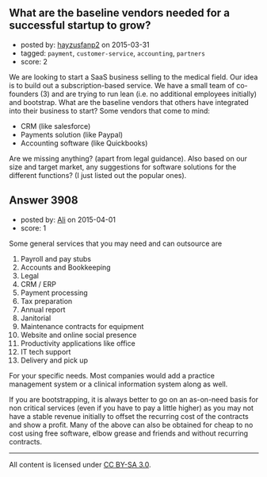 ## What are the baseline vendors needed for a successful startup to grow?

- posted by: [hayzusfanp2](https://stackexchange.com/users/6064117/hayzusfanp2) on 2015-03-31
- tagged: `payment`, `customer-service`, `accounting`, `partners`
- score: 2

We are looking to start a SaaS business selling to the medical field. Our idea is to build out a subscription-based service. We have a small team of co-founders (3) and are trying to run lean (i.e. no additional employees initially) and bootstrap. What are the baseline vendors that others have integrated into their business to start? Some vendors that come to mind:

 - CRM (like salesforce)
 - Payments solution (like Paypal)
 - Accounting software (like Quickbooks)

Are we missing anything? (apart from legal guidance). Also based on our size and target market, any suggestions for software solutions for the different functions? (I just listed out the popular ones).


## Answer 3908

- posted by: [Ali](https://stackexchange.com/users/2815644/ali) on 2015-04-01
- score: 1

Some general services that you may need and can outsource are

1. Payroll and pay stubs
2. Accounts and Bookkeeping
3. Legal
4. CRM / ERP
5. Payment processing
6. Tax preparation
7. Annual report
8. Janitorial
9. Maintenance contracts for equipment
10. Website and online social presence
11. Productivity applications like office
12. IT tech support
13. Delivery and pick up

For your specific needs. Most companies would add a practice management system or a clinical information system along as well. 

If you are bootstrapping, it is always better to go on an as-on-need basis for non critical services (even if you have to pay a little higher) as you may not have a stable revenue initially to offset the recurring cost of the contracts and show a profit. Many of the above can also be obtained for cheap to no cost using free software, elbow grease and friends and without recurring contracts. 



---

All content is licensed under [CC BY-SA 3.0](https://creativecommons.org/licenses/by-sa/3.0/).
